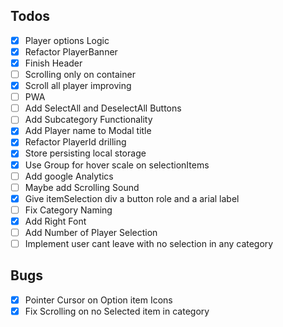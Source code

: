 ## Todos

-   [x] Player options Logic
-   [x] Refactor PlayerBanner
-   [x] Finish Header
-   [ ] Scrolling only on container
-   [x] Scroll all player improving
-   [ ] PWA
-   [ ] Add SelectAll and DeselectAll Buttons
-   [ ] Add Subcategory Functionality
-   [x] Add Player name to Modal title
-   [x] Refactor PlayerId drilling
-   [x] Store persisting local storage
-   [x] Use Group for hover scale on selectionItems
-   [ ] Add google Analytics
-   [ ] Maybe add Scrolling Sound
-   [x] Give itemSelection div a button role and a arial label
-   [ ] Fix Category Naming
-   [x] Add Right Font
-   [ ] Add Number of Player Selection
-   [ ] Implement user cant leave with no selection in any category

## Bugs

-   [x] Pointer Cursor on Option item Icons
-   [x] Fix Scrolling on no Selected item in category

